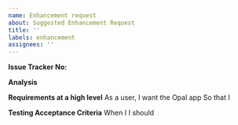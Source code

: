 ```yaml
---
name: Enhancement request
about: Suggested Enhancement Request
title: ''
labels: enhancement
assignees: ''
---
```


**Issue Tracker No:**

**Analysis**


**Requirements at a high level**
As a user,
I want the Opal app 
So that I 

**Testing Acceptance Criteria**
When I
I should
